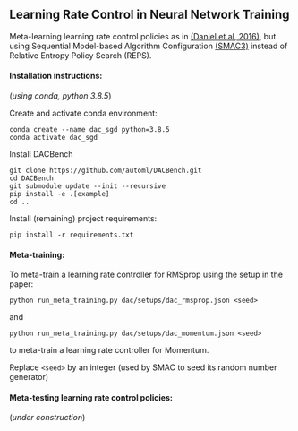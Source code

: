 ## Learning Rate Control in Neural Network Training

Meta-learning learning rate control policies as in [(Daniel et al, 2016)](https://www.microsoft.com/en-us/research/publication/learning-step-size-controllers-for-robust-neural-network-training/), but using Sequential Model-based Algorithm Configuration [(SMAC3)](https://arxiv.org/abs/2109.09831) instead of Relative Entropy Policy Search (REPS).

#### Installation instructions:
(_using conda, python 3.8.5_)

Create and activate conda environment:
```
conda create --name dac_sgd python=3.8.5
conda activate dac_sgd
```
Install DACBench
```
git clone https://github.com/automl/DACBench.git
cd DACBench
git submodule update --init --recursive
pip install -e .[example]
cd ..
```

Install (remaining) project requirements:
```
pip install -r requirements.txt
```

#### Meta-training:
To meta-train a learning rate controller for RMSprop using the setup in the paper:
```
python run_meta_training.py dac/setups/dac_rmsprop.json <seed>
```
and 
```
python run_meta_training.py dac/setups/dac_momentum.json <seed>
```
to meta-train a learning rate controller for Momentum.

Replace ```<seed>``` by an integer (used by SMAC to seed its random number generator)

#### Meta-testing learning rate control policies:
(_under construction_)
